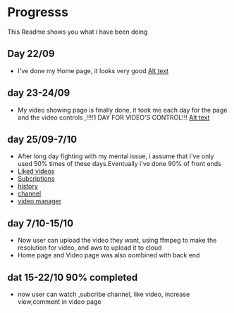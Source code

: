 # Progresss

This Readme shows you what i have been doing

## Day 22/09

- I've done my Home page, it looks very good
[Alt text](FrontEnd/public/images/JiSsEY.jpg)

## day 23-24/09
- My video showing page is finally done, it took me each day for the page and the video controls ,!!!!1 DAY FOR VIDEO'S CONTROL!!!
[Alt text](FrontEnd/public/images/videopagee.jpg)

## day 25/09-7/10
- After long day fighting with my mental issue, i assume that i've only used 50% times of these days.Eventually i've done 90% of front ends
- [Liked videos](FrontEnd/public/images/video-like.png)
- [Subcriptions](FrontEnd/public/images/subcriptions.png)
- [history](FrontEnd/public/images/history.png)
- [channel](FrontEnd/public/images/channel.jpg)
- [video manager](FrontEnd/public/images/vipng-manager.png)
## day 7/10-15/10
- Now user can upload the video they want, using ffmpeg to make the resolution for video, and aws to upload it to cloud
- Home page and Video page was also oombined with back end
## dat 15-22/10 90% completed 
- now user can watch ,subcribe channel, like video, increase view,comment in video page
